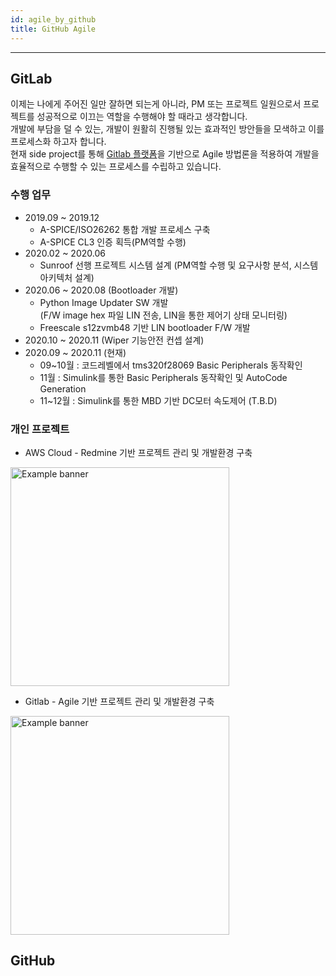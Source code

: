 ```yaml
---
id: agile_by_github
title: GitHub Agile
---
```


---

## GitLab

이제는 나에게 주어진 일만 잘하면 되는게 아니라, PM 또는 프로젝트 일원으로서 프로젝트를 성공적으로 이끄는 역할을 수행해야 할 때라고 생각합니다.  
개발에 부담을 덜 수 있는, 개발이 원활히 진행될 있는 효과적인 방안들을 모색하고 이를 프로세스화 하고자 합니다.  
현재 side project를 통해 [Gitlab 플랫폼](https://about.gitlab.com/why/)을 기반으로 Agile 방법론을 적용하여 개발을 효율적으로 수행할 수 있는 프로세스를 수립하고 있습니다.

### 수행 업무

* 2019.09 ~ 2019.12
  * A-SPICE/ISO26262 통합 개발 프로세스 구축
  * A-SPICE CL3 인증 획득(PM역할 수행)
* 2020.02 ~ 2020.06
  * Sunroof 선행 프로젝트 시스템 설계 (PM역할 수행 및 요구사항 분석, 시스템 아키텍처 설계)
* 2020.06 ~ 2020.08 (Bootloader 개발)
  * Python Image Updater SW 개발  
  (F/W image hex 파일 LIN 전송, LIN을 통한 제어기 상태 모니터링)
  * Freescale s12zvmb48 기반 LIN bootloader F/W 개발
* 2020.10 ~ 2020.11 (Wiper 기능안전 컨셉 설계)
* 2020.09 ~ 2020.11 (현재)
  * 09~10월 : 코드레벨에서 tms320f28069 Basic Peripherals 동작확인
  * 11월 : Simulink를 통한 Basic Peripherals 동작확인 및 AutoCode Generation
  * 11~12월 : Simulink를 통한 MBD 기반 DC모터 속도제어 (T.B.D)

### 개인 프로젝트

* AWS Cloud - Redmine 기반 프로젝트 관리 및 개발환경 구축

<p align="center">
	<div class="box" >
		<img
			src={require('/img/1_process/e_process_aws_redmine_with_phone.png').default}
			alt="Example banner"
			width="350"
		/>
	</div>
</p>

* Gitlab - Agile 기반 프로젝트 관리 및 개발환경 구축

<p align="center">
	<div class="box" >
		<img
			src={require('/img/1_process/f_process_gitlab_temp_pid.png').default}
			alt="Example banner"
			width="350"
		/>
	</div>
</p>

## GitHub

